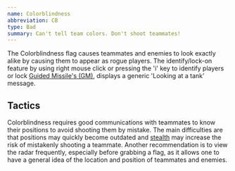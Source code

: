 ```yaml
---
name: Colorblindness
abbreviation: CB
type: Bad
summary: Can't tell team colors. Don't shoot teammates!
---
```


The Colorblindness flag causes teammates and enemies to look exactly alike by causing them to appear as rogue players. The identify/lock-on feature by using right mouse click or pressing the 'i' key to identify players or lock [Guided Missile's (GM)](../guided-missile/), displays a generic 'Looking at a tank' message.

## Tactics

Colorblindness requires good communications with teammates to know their positions to avoid shooting them by mistake. The main difficulties are that positions may quickly become outdated and [stealth](../stealth/) may increase the risk of mistakenly shooting a teammate. Another recommendation is to view the radar frequently, especially before grabbing a flag, as it allows one to have a general idea of the location and position of teammates and enemies.